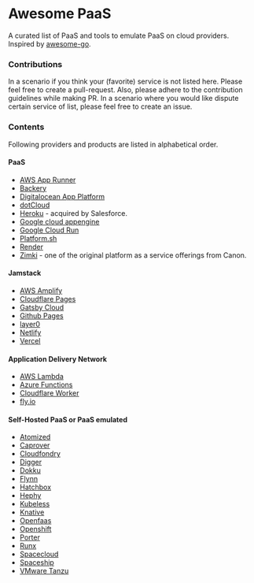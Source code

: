 # Awesome PaaS
A curated list of PaaS and tools to emulate PaaS on cloud providers. Inspired by [awesome-go](https://github.com/avelino/awesome-go).


### Contributions

In a scenario if you think your (favorite) service is not listed here. Please feel free to create a pull-request. Also, please adhere to the contribution guidelines while making PR. In a scenario where you would like dispute certain service of list, please feel free to create an issue.

### Contents

Following providers and products are listed in alphabetical order.

#### PaaS
- [AWS App Runner](https://aws.amazon.com/apprunner)
- [Backery](https://backery.io/)
- [Digitalocean App Platform](https://www.digitalocean.com/products/app-platform)
- [dotCloud](https://www.docker.com/docker-news-and-press/dotcloud-inc-now-docker-inc)
- [Heroku](https://www.heroku.com) - acquired by Salesforce.
- [Google cloud appengine](https://cloud.google.com/appengine)
- [Google Cloud Run](https://cloud.google.com/run)
- [Platform.sh](https://platform.sh)
- [Render](https://render.com)
- [Zimki](https://www.slideshare.net/swardley/zimki-2006) - one of the original platform as a service offerings from Canon.

#### Jamstack
- [AWS Amplify](https://aws.amazon.com/amplify)
- [Cloudflare Pages](https://pages.cloudflare.com/)
- [Gatsby Cloud](https://www.gatsbyjs.com/products/cloud/)
- [Github Pages](https://pages.github.com/)
- [layer0](https://www.layer0.co)
- [Netlify](https://www.netlify.com)
- [Vercel](https://vercel.com)

#### Application Delivery Network
- [AWS Lambda](https://aws.amazon.com/lambda/)
- [Azure Functions](https://docs.microsoft.com/en-us/azure/azure-functions/)
- [Cloudflare Worker](https://workers.cloudflare.com/)
- [fly.io](https://fly.io)

#### Self-Hosted PaaS or PaaS emulated
- [Atomized](https://atomizedhq.com/)
- [Caprover](https://caprover.com/)
- [Cloudfondry](https://www.cloudfoundry.org/)
- [Digger](https://digger.dev/)
- [Dokku](https://dokku.com)
- [Flynn](https://github.com/flynn/flynn) 
- [Hatchbox](https://www.hatchbox.io)
- [Hephy](https://web.teamhephy.com/)
- [Kubeless](https://kubeless.io/)
- [Knative](https://knative.dev/docs/)
- [Openfaas](https://www.openfaas.com/)
- [Openshift](https://www.redhat.com/en/technologies/cloud-computing/openshift)
- [Porter](https://porter.run)
- [Runx](https://runx.dev)
- [Spacecloud](https://space-cloud.io/)
- [Spaceship](https://spaceship.run)
- [VMware Tanzu](https://tanzu.vmware.com)


